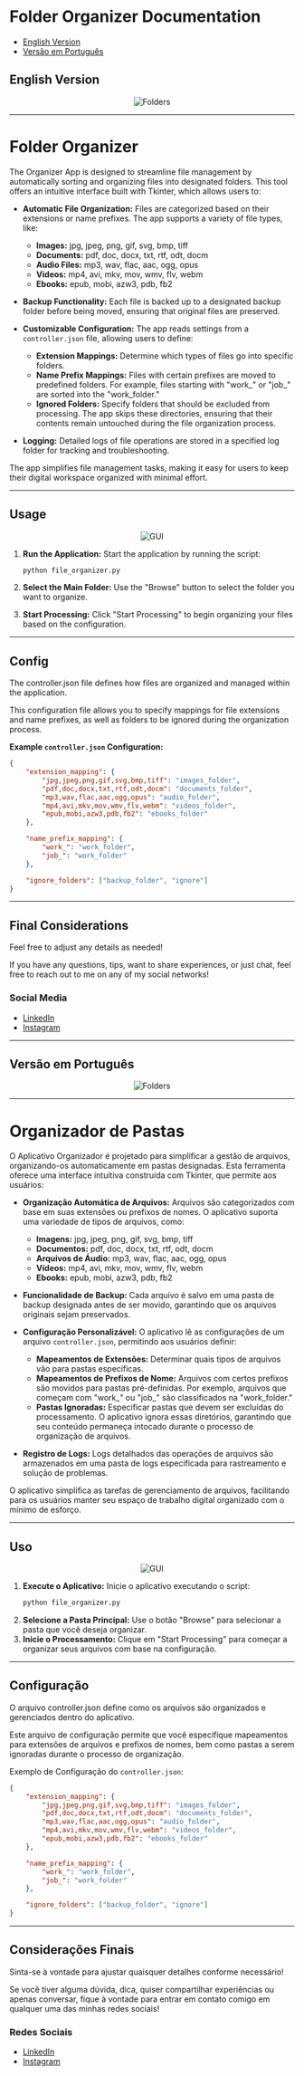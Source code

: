 # Folder Organizer Documentation

- [English Version](#english-version)
- [Versão em Português](#versão-em-português)



## English Version
<!-- English Version -->

<p align="center">
  <img src="https://github.com/user-attachments/assets/62bbd0f1-bede-45b8-a7c0-0981b6042749" alt="Folders">
</p>

---

<h1>Folder Organizer</h1>

The Organizer App is designed to streamline file management by automatically sorting and organizing files into designated folders. This tool offers an intuitive interface built with Tkinter, which allows users to:

- **Automatic File Organization:** Files are categorized based on their extensions or name prefixes. The app supports a variety of file types, like:
  - **Images:** jpg, jpeg, png, gif, svg, bmp, tiff
  - **Documents:** pdf, doc, docx, txt, rtf, odt, docm
  - **Audio Files:** mp3, wav, flac, aac, ogg, opus
  - **Videos:** mp4, avi, mkv, mov, wmv, flv, webm
  - **Ebooks:** epub, mobi, azw3, pdb, fb2

- **Backup Functionality:** Each file is backed up to a designated backup folder before being moved, ensuring that original files are preserved.

- **Customizable Configuration:** The app reads settings from a `controller.json` file, allowing users to define:
  - **Extension Mappings:** Determine which types of files go into specific folders.
  - **Name Prefix Mappings:** Files with certain prefixes are moved to predefined folders. For example, files starting with "work_" or "job_" are sorted into the "work_folder."
  - **Ignored Folders:** Specify folders that should be excluded from processing. The app skips these directories, ensuring that their contents remain untouched during the file organization process.

- **Logging:** Detailed logs of file operations are stored in a specified log folder for tracking and troubleshooting.

The app simplifies file management tasks, making it easy for users to keep their digital workspace organized with minimal effort.

---

<h2>Usage</h2>

<p align="center">
  <img src="https://github.com/user-attachments/assets/185f6fa3-aa66-4bdf-8702-696cea9a25e8" alt="GUI">
</p>

1. **Run the Application:**
   Start the application by running the script:
   ```bash
   python file_organizer.py
   ```
   
2. **Select the Main Folder:**
   Use the "Browse" button to select the folder you want to organize.
3. **Start Processing:**
Click "Start Processing" to begin organizing your files based on the configuration.


---

<h2>Config</h2>

The <a href='controller.json' style='text-decoration:none; color:inherit'>controller.json</a> file defines how files are organized and managed within the application. 

This configuration file allows you to specify mappings for file extensions and name prefixes, as well as folders to be ignored during the organization process.

**Example `controller.json` Configuration:**

```json
{
    "extension_mapping": {
        "jpg,jpeg,png,gif,svg,bmp,tiff": "images_folder",
        "pdf,doc,docx,txt,rtf,odt,docm": "documents_folder",
        "mp3,wav,flac,aac,ogg,opus": "audio_folder",
        "mp4,avi,mkv,mov,wmv,flv,webm": "videos_folder",
        "epub,mobi,azw3,pdb,fb2": "ebooks_folder"
    },

    "name_prefix_mapping": {
        "work_": "work_folder",
        "job_": "work_folder"
    },

    "ignore_folders": ["backup_folder", "ignore"]
}

```

---
<h2> Final Considerations </h2>

Feel free to adjust any details as needed!

If you have any questions, tips, want to share experiences, or just chat, feel free to reach out to me on any of my social networks!

<h3>Social Media</h3>
<ul>
    <li>
        <i class="fab fa-linkedin"></i>
        <a href="https://www.linkedin.com/in/fernandofthompson/" target="_blank">
            LinkedIn
        </a>
    </li>
    <li>
        <i class="fab fa-instagram"></i>
        <a href="https://www.instagram.com/f.fthompson/" target="_blank">
            Instagram
        </a>
    </li>
</ul>


---
## Versão em Português
<!-- Versão em Português -->

<p align="center">
  <img src="https://github.com/user-attachments/assets/62bbd0f1-bede-45b8-a7c0-0981b6042749" alt="Folders">
</p>

---

# Organizador de Pastas

O Aplicativo Organizador é projetado para simplificar a gestão de arquivos, organizando-os automaticamente em pastas designadas. Esta ferramenta oferece uma interface intuitiva construída com Tkinter, que permite aos usuários:

- **Organização Automática de Arquivos:** Arquivos são categorizados com base em suas extensões ou prefixos de nomes. O aplicativo suporta uma variedade de tipos de arquivos, como:
  - **Imagens:** jpg, jpeg, png, gif, svg, bmp, tiff
  - **Documentos:** pdf, doc, docx, txt, rtf, odt, docm
  - **Arquivos de Áudio:** mp3, wav, flac, aac, ogg, opus
  - **Vídeos:** mp4, avi, mkv, mov, wmv, flv, webm
  - **Ebooks:** epub, mobi, azw3, pdb, fb2

- **Funcionalidade de Backup:** Cada arquivo é salvo em uma pasta de backup designada antes de ser movido, garantindo que os arquivos originais sejam preservados.

- **Configuração Personalizável:** O aplicativo lê as configurações de um arquivo `controller.json`, permitindo aos usuários definir:
  - **Mapeamentos de Extensões:** Determinar quais tipos de arquivos vão para pastas específicas.
  - **Mapeamentos de Prefixos de Nome:** Arquivos com certos prefixos são movidos para pastas pré-definidas. Por exemplo, arquivos que começam com "work_" ou "job_" são classificados na "work_folder."
  - **Pastas Ignoradas:** Especificar pastas que devem ser excluídas do processamento. O aplicativo ignora essas diretórios, garantindo que seu conteúdo permaneça intocado durante o processo de organização de arquivos.

- **Registro de Logs:** Logs detalhados das operações de arquivos são armazenados em uma pasta de logs especificada para rastreamento e solução de problemas.

O aplicativo simplifica as tarefas de gerenciamento de arquivos, facilitando para os usuários manter seu espaço de trabalho digital organizado com o mínimo de esforço.

---

## Uso

<p align="center">
  <img src="https://github.com/user-attachments/assets/185f6fa3-aa66-4bdf-8702-696cea9a25e8" alt="GUI">
</p>

1. **Execute o Aplicativo:**
   Inicie o aplicativo executando o script:
   ```bash
   python file_organizer.py
   ```
2. **Selecione a Pasta Principal:**
Use o botão "Browse" para selecionar a pasta que você deseja organizar.
3. **Inicie o Processamento:**
Clique em "Start Processing" para começar a organizar seus arquivos com base na configuração.

---

<h2>Configuração</h2>

O arquivo <a href='controller.json' style='text-decoration:none; color:inherit'>controller.json</a> define como os arquivos são organizados e gerenciados dentro do aplicativo.

Este arquivo de configuração permite que você especifique mapeamentos para extensões de arquivos e prefixos de nomes, bem como pastas a serem ignoradas durante o processo de organização.

Exemplo de Configuração do `controller.json`:

```json
{
    "extension_mapping": {
        "jpg,jpeg,png,gif,svg,bmp,tiff": "images_folder",
        "pdf,doc,docx,txt,rtf,odt,docm": "documents_folder",
        "mp3,wav,flac,aac,ogg,opus": "audio_folder",
        "mp4,avi,mkv,mov,wmv,flv,webm": "videos_folder",
        "epub,mobi,azw3,pdb,fb2": "ebooks_folder"
    },

    "name_prefix_mapping": {
        "work_": "work_folder",
        "job_": "work_folder"
    },

    "ignore_folders": ["backup_folder", "ignore"]
}

```

---
<h2> Considerações Finais </h2>

Sinta-se à vontade para ajustar quaisquer detalhes conforme necessário!

Se você tiver alguma dúvida, dica, quiser compartilhar experiências ou apenas conversar, fique à vontade para entrar em contato comigo em qualquer uma das minhas redes sociais!

<h3>Redes Sociais</h3>
<ul>
    <li>
        <i class="fab fa-linkedin"></i>
        <a href="https://www.linkedin.com/in/fernandofthompson/" target="_blank">
            LinkedIn
        </a>
    </li>
    <li>
        <i class="fab fa-instagram"></i>
        <a href="https://www.instagram.com/f.fthompson/" target="_blank">
            Instagram
        </a>
    </li>
</ul>

